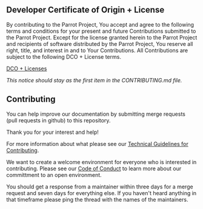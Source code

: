 ## Developer Certificate of Origin + License

By contributing to the Parrot Project, You accept and agree to the following terms and
conditions for your present and future Contributions submitted to the Parrot Project.
Except for the license granted herein to the Parrot Project and recipients of software
distributed by the Parrot Project, You reserve all right, title, and interest in and to
Your Contributions. All Contributions are subject to the following DCO + License
terms.

[DCO + Licenses](LICENSES.md)

_This notice should stay as the first item in the CONTRIBUTING.md file._

## Contributing

You can help improve our documentation by submitting merge requests (pull requests in github) to this repository.

Thank you for your interest and help!

For more information about what please see our [Technical Guidelines for Contributing](https://nest.parrotsec.org/parrot-organization/community/blob/master/Tech-GL-4C.md).

We want to create a welcome environment for everyone who is interested in contributing. Please see our [Code of Conduct](https://nest.parrotsec.org/parrot-organization/community/blob/master/code-of-conduct.md) to learn more about our committment to an open environment.

You should get a response from a maintainer within three days for a merge request and seven days for everything else. If you haven't heard anything in that timeframe please ping the thread with the names of the maintainers.
